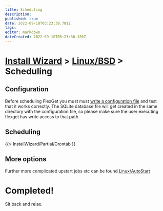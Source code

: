 ```yaml
---
title: Scheduling
description: 
published: true
date: 2022-09-18T05:23:38.781Z
tags: 
editor: markdown
dateCreated: 2022-09-18T05:23:36.180Z
---
```


# [Install Wizard](/InstallWizard) > [Linux/BSD](/InstallWizard/Linux) > Scheduling

## Configuration
Before scheduling FlexGet you must must [write a configuration file](/Configuration) and test that it works correctly.  The SQLite database file will get created in the same directory with the configuration file, so please make sure the user executing flexget has write access to that path.


## Scheduling
{{> InstallWizard/Partial/Crontab }}


## More options

Further more complicated upstart jobs etc can be found [Linux/AutoStart](/InstallWizard/Linux/AutoStart)

# Completed!
Sit back and relax.